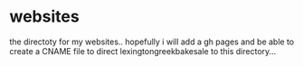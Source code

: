 websites
========
the directoty for  my websites.. hopefully i will add a gh pages and be able to create a CNAME file to direct lexingtongreekbakesale to this directory...
